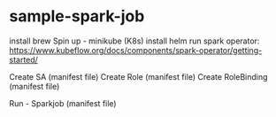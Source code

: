 # sample-spark-job

install brew
Spin up - minikube (K8s)
install helm
run spark operator: https://www.kubeflow.org/docs/components/spark-operator/getting-started/

Create SA (manifest file)
Create Role (manifest file)
Create RoleBinding (manifest file)

Run - Sparkjob (manifest file)




